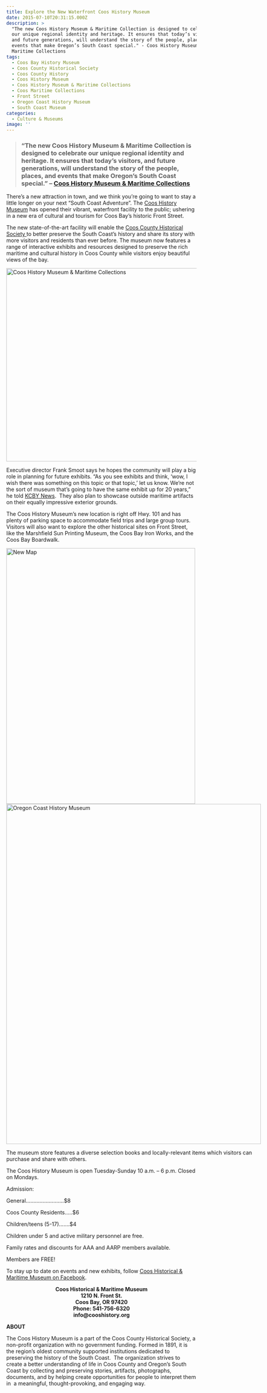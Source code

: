 ```yaml
---
title: Explore the New Waterfront Coos History Museum
date: 2015-07-10T20:31:15.000Z
description: >
  "The new Coos History Museum & Maritime Collection is designed to celebrate
  our unique regional identity and heritage. It ensures that today’s visitors,
  and future generations, will understand the story of the people, places, and
  events that make Oregon’s South Coast special." - Coos History Museum &
  Maritime Collections
tags:
  - Coos Bay History Museum
  - Coos County Historical Society
  - Coos County History
  - Coos History Museum
  - Coos History Museum & Maritime Collections
  - Coos Maritime Collections
  - Front Street
  - Oregon Coast History Museum
  - South Coast Museum
categories:
  - Culture & Museums
image: ''
---
```

> ### &#8220;The new Coos History Museum & Maritime Collection is designed to celebrate our unique regional identity and heritage. It ensures that today’s visitors, and future generations, will understand the story of the people, places, and events that make Oregon’s South Coast special.&#8221; &#8211; <a href="http://cooshistory.org/center_overview" target="_blank">Coos History Museum & Maritime Collections</a>

There&#8217;s a new attraction in town, and we think you&#8217;re going to want to stay a little longer on your next “South Coast Adventure”. The <a href="http://www.cooshistory.org" target="_blank">Coos History Museum</a> has opened their vibrant, waterfront facility to the public; ushering in a new era of cultural and tourism for Coos Bay&#8217;s historic Front Street.

The new state-of-the-art facility will enable the <a href="http://www.cooshistory.org/" target="_blank">Coos County Historical Society </a>to better preserve the South Coast&#8217;s history and share its story with more visitors and residents than ever before. The museum now features a range of interactive exhibits and resources designed to preserve the rich maritime and cultural history in Coos County while visitors enjoy beautiful views of the bay.

<img class="aligncenter size-large wp-image-67158" src="/wp-content/uploads/2015/07/Coos-History-Museum-Maritime-Collections-674x511.jpg" alt="Coos History Museum & Maritime Collections" width="674" height="511" srcset="/wp-content/uploads/2015/07/Coos-History-Museum-Maritime-Collections-674x511.jpg 674w, /wp-content/uploads/2015/07/Coos-History-Museum-Maritime-Collections-175x133.jpg 175w, /wp-content/uploads/2015/07/Coos-History-Museum-Maritime-Collections.jpg 894w" sizes="(max-width: 674px) 100vw, 674px" />

Executive director Frank Smoot says he hopes the community will play a big role in planning for future exhibits. &#8220;As you see exhibits and think, ‘wow, I wish there was something on this topic or that topic,’ let us know. We&#8217;re not the sort of museum that&#8217;s going to have the same exhibit up for 20 years,” he told <a href="http://www.kcby.com/news/local/Coos-History-Museum-holding-Independence-Day-soft-opening-310775071.html" target="_blank">KCBY News</a>.  They also plan to showcase outside maritime artifacts on their equally impressive exterior grounds.

The Coos History Museum&#8217;s new location is right off Hwy. 101 and has plenty of parking space to accommodate field trips and large group tours. Visitors will also want to explore the other historical sites on Front Street, like the Marshfield Sun Printing Museum, the Coos Bay Iron Works, and the Coos Bay Boardwalk.

<img class="aligncenter size-full wp-image-67162" src="/wp-content/uploads/2015/07/NewConstructionMap.jpg" alt="New Map" width="500" height="676" srcset="/wp-content/uploads/2015/07/NewConstructionMap.jpg 500w, /wp-content/uploads/2015/07/NewConstructionMap-98x133.jpg 98w" sizes="(max-width: 500px) 100vw, 500px" />

<div id="attachment_67156" style="width: 684px" class="wp-caption aligncenter">
  <img class="wp-image-67156 size-large" src="/wp-content/uploads/2015/07/11737906_10153501372446692_2549828488304764822_n-674x899.jpg" alt="Oregon Coast History Museum" width="674" height="899" srcset="/wp-content/uploads/2015/07/11737906_10153501372446692_2549828488304764822_n-674x899.jpg 674w, /wp-content/uploads/2015/07/11737906_10153501372446692_2549828488304764822_n-100x133.jpg 100w, /wp-content/uploads/2015/07/11737906_10153501372446692_2549828488304764822_n.jpg 720w" sizes="(max-width: 674px) 100vw, 674px" />
  
  <p class="wp-caption-text">
    The museum store features a diverse selection books and locally-relevant items which visitors can purchase and share with others.
  </p>
</div>

The Coos History Museum is open Tuesday-Sunday 10 a.m. &#8211; 6 p.m. Closed on Mondays.

Admission:
  
General&#8230;&#8230;&#8230;&#8230;&#8230;&#8230;&#8230;&#8230;.$8
  
Coos County Residents&#8230;..$6
  
Children/teens (5-17)&#8230;&#8230;.$4
  
Children under 5 and active military personnel are free.
  
Family rates and discounts for AAA and AARP members available.
  
Members are FREE!

To stay up to date on events and new exhibits, follow <a href="https://www.facebook.com/pages/Coos-Historical-Maritime-Museum/127039397356361" target="_blank">Coos Historical & Maritime Museum on Facebook</a>.

<p style="text-align: center;">
  <strong>Coos Historical & Maritime Museum</strong><br /> <strong> 1210 N. Front St.</strong><br /> <strong> Coos Bay, OR 97420</strong><br /> <strong> Phone: 541-756-6320</strong><br /> <strong> info@cooshistory.org</strong>
</p>

**ABOUT**
  
The Coos History Museum is a part of the Coos County Historical Society, a non-profit organization with no government funding. Formed in 1891, it is the region’s oldest community supported institutions dedicated to preserving the history of the South Coast.  The organization strives to create a better understanding of life in Coos County and Oregon’s South Coast by collecting and preserving stories, artifacts, photographs, documents, and by helping create opportunities for people to interpret them in  a meaningful, thought-provoking, and engaging way.
